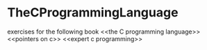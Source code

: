 # TheCProgrammingLanguage
exercises for the following book
 &lt;&lt;the C programming language>>
&lt;&lt;pointers on c>>
 &lt;&lt;expert c programming>>
